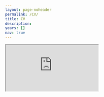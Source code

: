 ```yaml
---
layout: page-noheader
permalink: /CV/
title: CV
description: 
years: []
nav: true
---
```

<div class="publications">

<iframe src="https://docs.google.com/document/d/e/2PACX-1vRTH9sKBrFisMoy1TKvV8u1roXS7I4StyK1-VBZZ7jjJQ4g8nF-WtFlL676CyW2-8_znvYSnWnPfDga/pub?embedded=true"></iframe>

</div>
